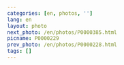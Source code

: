 ```yaml
---
categories: [en, photos, '']
lang: en
layout: photo
next_photo: /en/photos/P0000385.html
picname: P0000229
prev_photo: /en/photos/P0000228.html
tags: []
---
```

